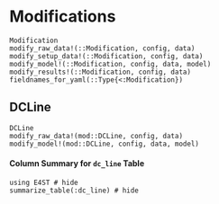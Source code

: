Modifications
=============
```@docs
Modification
modify_raw_data!(::Modification, config, data)
modify_setup_data!(::Modification, config, data)
modify_model!(::Modification, config, data, model)
modify_results!(::Modification, config, data)
fieldnames_for_yaml(::Type{<:Modification})
```

## DCLine
```@docs
DCLine
modify_raw_data!(mod::DCLine, config, data)
modify_model!(mod::DCLine, config, data, model)
```
#### Column Summary for `dc_line` Table
```@example
using E4ST # hide
summarize_table(:dc_line) # hide
```